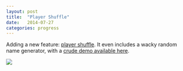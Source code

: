 ```yaml
---
layout: post
title:  "Player Shuffle"
date:   2014-07-27
categories: progress
---
```

Adding a new feature: [player shuffle](https://github.com/cxong/cdogs-sdl/issues/135). It even includes a wacky random name generator, with a [crude demo available here](http://cxong.github.io/CyberdogsNameGen).

![](https://raw2.github.com/cxong/cdogs-sdl/gh-pages/_posts/player_shuffle.gif)